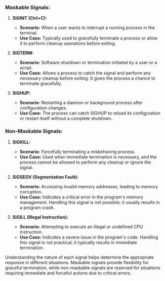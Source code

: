
### Maskable Signals:

1. **SIGINT (Ctrl+C):**
   - **Scenario:** When a user wants to interrupt a running process in the terminal.
   - **Use Case:** Typically used to gracefully terminate a process or allow it to perform cleanup operations before exiting.

2. **SIGTERM:**
   - **Scenario:** Software shutdown or termination initiated by a user or a script.
   - **Use Case:** Allows a process to catch the signal and perform any necessary cleanup before exiting. It gives the process a chance to terminate gracefully.

3. **SIGHUP:**
   - **Scenario:** Restarting a daemon or background process after configuration changes.
   - **Use Case:** The process can catch SIGHUP to reload its configuration or restart itself without a complete shutdown.

### Non-Maskable Signals:

1. **SIGKILL:**
   - **Scenario:** Forcefully terminating a misbehaving process.
   - **Use Case:** Used when immediate termination is necessary, and the process cannot be allowed to perform any cleanup or ignore the signal.

2. **SIGSEGV (Segmentation Fault):**
   - **Scenario:** Accessing invalid memory addresses, leading to memory corruption.
   - **Use Case:** Indicates a critical error in the program's memory management. Handling this signal is not possible; it usually results in a program crash.

3. **SIGILL (Illegal Instruction):**
   - **Scenario:** Attempting to execute an illegal or undefined CPU instruction.
   - **Use Case:** Indicates a severe issue in the program's code. Handling this signal is not practical; it typically results in immediate termination.

Understanding the nature of each signal helps determine the appropriate response in different situations. Maskable signals provide flexibility for graceful termination, while non-maskable signals are reserved for situations requiring immediate and forceful actions due to critical errors.